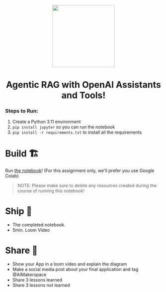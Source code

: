 <p align = "center" draggable=”false” ><img src="https://github.com/AI-Maker-Space/LLM-Dev-101/assets/37101144/d1343317-fa2f-41e1-8af1-1dbb18399719" 
     width="200px"
     height="auto"/>
</p>

## <h1 align="center" id="heading">Agentic RAG with OpenAI Assistants and Tools!</h1>

### Steps to Run:

1. Create a Python 3.11 environment
2. `pip install jupyter` so you can run the notebook
3. `pip install -r requirements.txt` to install all the requirements

# Build 🏗️

Run [the notebook](https://colab.research.google.com/drive/17xBUVgnRWhzVVbwF8-Qi4e4xpojnrMIS?usp=sharing)! (For this assignment only, we'll prefer you use Google Colab)

> NOTE: Please make sure to delete any resources created during the course of running this notebook!

# Ship 🚢

- The completed notebook. 
- 5min. Loom Video

# Share 🚀
- Show your App in a loom video and explain the diagram
- Make a social media post about your final application and tag @AIMakerspace
- Share 3 lessons learned
- Share 3 lessons not learned
